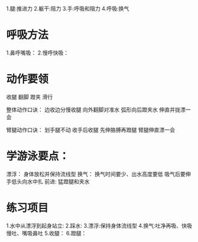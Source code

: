 # 
1.腿:推进力
2.躯干:阻力
3.手:呼吸和阻力
4.呼吸:换气

# 呼吸方法
1.鼻呼嘴吸：
2.慢呼快吸：

# 动作要领
收腿
翻脚
蹬夹
滑行

整体动作口诀：
边收边分慢收腿
向外翻脚对准水
弧形向后蹬夹水
伸直并拢漂一会

臂腿动作口诀：
划手腿不动
收手后收腿
先伸胳膊再蹬腿
臂腿伸直漂一会

# 学游泳要点：

漂浮：
  身体放松并保持流线型
换气：
  换气时间要少、出水高度要低
  吸气后要伸手低头向水中扎
前进:
  猛蹬腿和夹水

# 练习项目
1.水中从漂浮到起身站立:
2.踩水:
3.漂浮:保持身体流线型
4.换气:吐净再吸、快吸慢吐、嘴吸鼻吐
5.收腿：
6.蹬腿：


